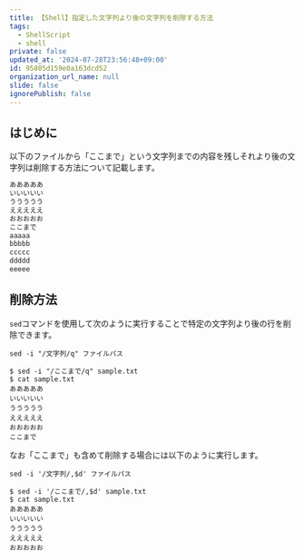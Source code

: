 ```yaml
---
title: 【Shell】指定した文字列より後の文字列を削除する方法
tags:
  - ShellScript
  - shell
private: false
updated_at: '2024-07-28T23:56:48+09:00'
id: 95805d159e0a163dcd52
organization_url_name: null
slide: false
ignorePublish: false
---
```

## はじめに

以下のファイルから「ここまで」という文字列までの内容を残しそれより後の文字列は削除する方法について記載します。  

```sample.txt
あああああ
いいいいい
ううううう
えええええ
おおおおお
ここまで
aaaaa
bbbbb
ccccc
ddddd
eeeee

```

## 削除方法

`sed`コマンドを使用して次のように実行することで特定の文字列より後の行を削除できます。  

```
sed -i "/文字列/q" ファイルパス
```

```terminal
$ sed -i "/ここまで/q" sample.txt 
$ cat sample.txt
あああああ
いいいいい
ううううう
えええええ
おおおおお
ここまで
```

なお「ここまで」も含めて削除する場合には以下のように実行します。  

```
sed -i '/文字列/,$d' ファイルパス
```

```terminal
$ sed -i '/ここまで/,$d' sample.txt
$ cat sample.txt
あああああ
いいいいい
ううううう
えええええ
おおおおお
```
